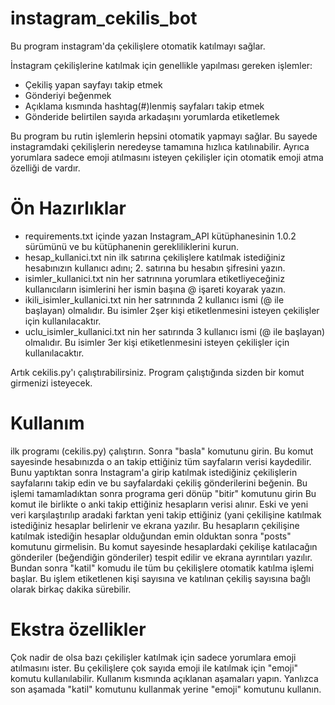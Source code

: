 # instagram_cekilis_bot

Bu program instagram'da çekilişlere otomatik katılmayı sağlar. 

İnstagram çekilişlerine katılmak için genellikle yapılması gereken işlemler:

+ Çekiliş yapan sayfayı takip etmek
+ Gönderiyi beğenmek
+ Açıklama kısmında hashtag(#)lenmiş sayfaları takip etmek
+ Gönderide belirtilen sayıda arkadaşını yorumlarda etiketlemek

Bu program bu rutin işlemlerin hepsini otomatik yapmayı sağlar. Bu sayede instagramdaki çekilişlerin neredeyse tamamına hızlıca katılınabilir. 
Ayrıca yorumlara sadece emoji atılmasını isteyen çekilişler için otomatik emoji atma özelliği de vardır.


# Ön Hazırlıklar

+ requirements.txt içinde yazan Instagram_API kütüphanesinin 1.0.2 sürümünü ve bu kütüphanenin gerekliliklerini kurun.
+ hesap_kullanici.txt nin ilk satırına çekilişlere katılmak istediğiniz hesabınızın kullanıcı adını; 2. satırına bu hesabın şifresini yazın.
+ isimler_kullanici.txt nin her satrınına yorumlara etiketliyeceğiniz kullanıcıların isimlerini her ismin başına @ işareti koyarak yazın.
+ ikili_isimler_kullanici.txt nin her satrınında 2 kullanıcı ismi (@ ile başlayan) olmalıdır. Bu isimler 2şer kişi etiketlenmesini isteyen çekilişler için kullanılacaktır.
+ uclu_isimler_kullanici.txt nin her satırında 3 kullanıcı ismi (@ ile başlayan) olmalıdır. Bu isimler 3er kişi etiketlenmesini isteyen çekilişler için kullanılacaktır.


Artık cekilis.py'ı çalıştırabilirsiniz. Program çalıştığında sizden bir komut girmenizi isteyecek.

# Kullanım

ilk programı (cekilis.py) çalıştırın. Sonra "basla" komutunu girin. Bu komut sayesinde hesabınızda o an takip ettiğiniz tüm sayfaların verisi kaydedilir. Bunu yaptıktan sonra Instagram'a girip
katılmak istediğiniz çekilişlerin sayfalarını takip edin ve bu sayfalardaki çekiliş gönderilerini beğenin. Bu işlemi tamamladıktan sonra programa geri dönüp "bitir" komutunu girin 
Bu komut ile birlikte o anki takip ettiğiniz hesapların verisi alınır. Eski ve yeni veri karşılaştırılıp aradaki farktan yeni takip ettiğiniz (yani çekilişine katılmak istediğiniz 
hesaplar belirlenir ve ekrana yazılır. Bu hesapların çekilişine katılmak istediğin hesaplar olduğundan emin olduktan sonra "posts" komutunu girmelisin. Bu komut sayesinde hesaplardaki 
çekilişe katılacağın gönderiler (beğendiğin gönderiler) tespit edilir ve ekrana ayrıntıları yazılır. Bundan sonra "katil" komudu ile tüm bu çekilişlere otomatik katılma işlemi başlar. 
Bu işlem etiketlenen kişi sayısına ve katılınan çekiliş sayısına bağlı olarak birkaç dakika sürebilir.


# Ekstra özellikler

Çok nadir de olsa bazı çekilişler katılmak için sadece yorumlara emoji atılmasını ister.  Bu çekilişlere çok sayıda emoji ile katılmak için "emoji" komutu kullanılabilir. Kullanım 
kısmında açıklanan aşamaları yapın. Yanlızca son aşamada "katil" komutunu kullanmak yerine "emoji" komutunu kullanın.
